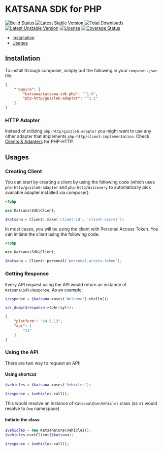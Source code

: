 KATSANA SDK for PHP
==============

[![Build Status](https://travis-ci.org/katsana/katsana-sdk-php.svg?branch=master)](https://travis-ci.org/katsana/katsana-sdk-php)
[![Latest Stable Version](https://poser.pugx.org/katsana/katsana-sdk-php/v/stable)](https://packagist.org/packages/katsana/katsana-sdk-php)
[![Total Downloads](https://poser.pugx.org/katsana/katsana-sdk-php/downloads)](https://packagist.org/packages/katsana/katsana-sdk-php)
[![Latest Unstable Version](https://poser.pugx.org/katsana/katsana-sdk-php/v/unstable)](https://packagist.org/packages/katsana/katsana-sdk-php)
[![License](https://poser.pugx.org/katsana/katsana-sdk-php/license)](https://packagist.org/packages/katsana/katsana-sdk-php)
[![Coverage Status](https://coveralls.io/repos/github/katsana/katsana-sdk-php/badge.svg?branch=master)](https://coveralls.io/github/katsana/katsana-sdk-php?branch=master)

* [Installation](#installation)
* [Usages](#usages)

## Installation

To install through composer, simply put the following in your `composer.json` file:

```json
{
    "require": {
        "katsana/katsana-sdk-php": "^1.0",
        "php-http/guzzle6-adapter": "^1.1"
    }
}
```

### HTTP Adapter

Instead of utilizing `php-http/guzzle6-adapter` you might want to use any other adapter that implements `php-http/client-implementation`. Check [Clients & Adapters](http://docs.php-http.org/en/latest/clients.html) for PHP-HTTP.

## Usages

### Creating Client

You can start by creating a client by using the following code (which uses `php-http/guzzle6-adapter` and `php-http/discovery` to automatically pick available adapter installed via composer):

```php
<?php

use Katsana\Sdk\Client;

$katsana = Client::make('client-id', 'client-secret');
```

In most cases, you will be using the client with Personal Access Token. You can initiate the client using the following code:

```php
<?php

use Katsana\Sdk\Client;

$katsana = Client::personal('personal-access-token');
```

### Getting Response

Every API request using the API would return an instance of `Katsana\Sdk\Response`. As an example:

```php
$response = $katsana->uses('Welcome')->hello();

var_dump($response->toArray());
```

```json
{
    "platform": "v4.5.13",
    "api": [
        "v1"
    ]
}
```

### Using the API

There are two way to request an API:

#### Using shortcut

```php
$vehicles = $katsana->uses('Vehicles'); 

$response = $vehicles->all(); 
```

This would resolve an instance of `Katsana\One\Vehicles` class (as `v1` would resolve to `One` namespace).

#### Initiate the class

```php
$vehicles = new Katsana\One\Vehicles();
$vehicles->setClient($katsana);

$response = $vehicles->all();
```
